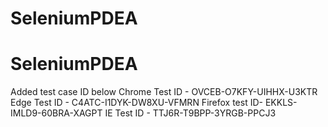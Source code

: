 # SeleniumPDEA
# SeleniumPDEA
Added test case ID below
Chrome Test ID - OVCEB-O7KFY-UIHHX-U3KTR
Edge Test ID - C4ATC-I1DYK-DW8XU-VFMRN
Firefox test ID- EKKLS-IMLD9-60BRA-XAGPT
IE Test ID - TTJ6R-T9BPP-3YRGB-PPCJ3